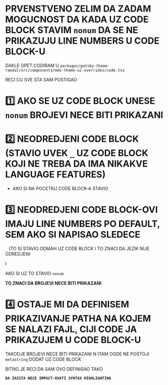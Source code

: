 # PRVENSTVENO ZELIM DA ZADAM MOGUCNOST DA KADA UZ CODE BLOCK STAVIM `nonum` DA SE NE PRIKAZUJU LINE NUMBERS U CODE BLOCK-U

DAKLE OPET CODIRAM U `packages/gatsby-theme-raedal/src/components/mdx-theme-ui-overrides/code.tsx`

RECI CU SVE STA SAM POSTIGAO

# :one: AKO SE UZ CODE BLOCK UNESE `nonum` BROJEVI NECE BITI PRIKAZANI

# :two: NEODREDJENI CODE BLOCK (STAVIO UVEK `_` UZ CODE BLOCK KOJI NE TREBA DA IMA NIKAKVE LANGUAGE FEATURES)

- AKO SI NA POCETKU CODE BLOCK-A STAVIO `_`

# :three: NEODREDJENI CODE BLOCK-OVI IMAJU LINE NUMBERS PO DEFAULT, SEM AKO SI NAPISAO SLEDECE

`_` (TO SI STAVIO ODMAH UZ CODE BLOCK I TO ZNACI DA JEZIK NIJE ODREDJEN)

I

AKO SI UZ TO STAVIO `nonum`

**TO ZNACI DA BROJEVI NECE BITI PRIKAZANI**

# :four: OSTAJE MI DA DEFINISEM PRIKAZIVANJE PATHA NA KOJEM SE NALAZI FAJL, CIJI CODE JA PRIKAZUJEM U CODE BLOCK-U

TAKODJE BROJEVI NECE BITI PRIKAZANI N ITAM OGDE NE POSTOJI `metastring` DODAT UZ CODE BLOCK

BITNO JE RECI DA SAM OVO DEFINISAO TAKO

**`DA ZAISTA NECE IMPACT-OVATI SYNTAX HIGHLIGHTING`**